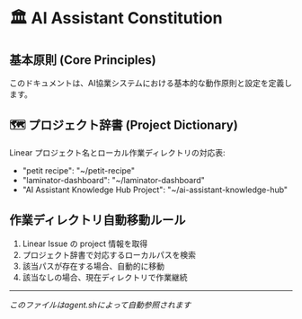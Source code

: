 # 🏛️ AI Assistant Constitution

## 基本原則 (Core Principles)

このドキュメントは、AI協業システムにおける基本的な動作原則と設定を定義します。

## 🗺️ プロジェクト辞書 (Project Dictionary)

Linear プロジェクト名とローカル作業ディレクトリの対応表:

- "petit recipe": "~/petit-recipe"
- "laminator-dashboard": "~/laminator-dashboard"
- "AI Assistant Knowledge Hub Project": "~/ai-assistant-knowledge-hub"

## 作業ディレクトリ自動移動ルール

1. Linear Issue の project 情報を取得
2. プロジェクト辞書で対応するローカルパスを検索
3. 該当パスが存在する場合、自動的に移動
4. 該当なしの場合、現在ディレクトリで作業継続

---
*このファイルはagent.shによって自動参照されます*